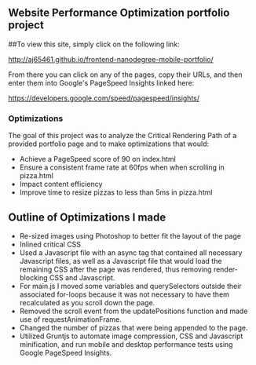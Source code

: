 ## Website Performance Optimization portfolio project

##To view this site, simply click on the following link:

http://aj65461.github.io/frontend-nanodegree-mobile-portfolio/

From there you can click on any of the pages, copy their URLs, and then enter them into Google's PageSpeed Insights linked here:

https://developers.google.com/speed/pagespeed/insights/

### Optimizations

The goal of this project was to analyze the Critical Rendering Path of a provided portfolio page and to make optimizations that would:
* Achieve a PageSpeed score of 90 on index.html
* Ensure a consistent frame rate at 60fps when when scrolling in pizza.html
* Impact content efficiency
* Improve time to resize pizzas to less than 5ms in pizza.html

## Outline of Optimizations I made
* Re-sized images using Photoshop to better fit the layout of the page
* Inlined critical CSS
* Used a Javascript file with an async tag that contained all necessary Javascript files, as well as a Javascript file that would load the remaining CSS after the page was rendered, thus removing render-blocking CSS and Javascript.
* For main.js I moved some variables and querySelectors outside their associated for-loops because it was not necessary to have them recalculated as you scroll down the page.
* Removed the scroll event from the updatePositions function and made use of requestAnimationFrame.
* Changed the number of pizzas that were being appended to the page.
* Utilized Gruntjs to automate image compression, CSS and Javascript minification, and run mobile and desktop performance tests using Google PageSpeed Insights.


